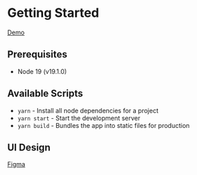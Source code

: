 # Getting Started
[Demo](https://lineage-main.vercel.app/)
## Prerequisites

- Node 19 (v19.1.0)

## Available Scripts
- `yarn` - Install all node dependencies for a project
- `yarn start` - Start the development server
- `yarn build` - Bundles the app into static files for production

## UI Design
[Figma](https://www.figma.com/file/HTN4QKbXQor6fn6CFsRheo/Lineage-site?node-id=442%3A1791&t=pthjJ8Lb0dJP3oRT-0)
